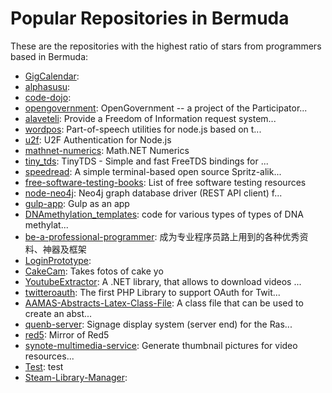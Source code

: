 # Popular Repositories in Bermuda

These are the repositories with the highest ratio of stars from programmers based in Bermuda:

- [GigCalendar](https://github.com/patrickmcsweeney/GigCalendar): 
- [alphasusu](https://github.com/alphasusu/alphasusu): 
- [code-dojo](https://github.com/denglert/code-dojo): 
- [opengovernment](https://github.com/opengovernment/opengovernment): OpenGovernment -- a project of the Participator...
- [alaveteli](https://github.com/mysociety/alaveteli): Provide a Freedom of Information request system...
- [wordpos](https://github.com/moos/wordpos): Part-of-speech utilities for node.js based on t...
- [u2f](https://github.com/ashtuchkin/u2f): U2F Authentication for Node.js
- [mathnet-numerics](https://github.com/mathnet/mathnet-numerics): Math.NET Numerics
- [tiny_tds](https://github.com/rails-sqlserver/tiny_tds): TinyTDS - Simple and fast FreeTDS bindings for ...
- [speedread](https://github.com/pasky/speedread): A simple terminal-based open source Spritz-alik...
- [free-software-testing-books](https://github.com/ligurio/free-software-testing-books): List of free software testing resources
- [node-neo4j](https://github.com/thingdom/node-neo4j): Neo4j graph database driver (REST API client) f...
- [gulp-app](https://github.com/sindresorhus/gulp-app): Gulp as an app
- [DNAmethylation_templates](https://github.com/cwarden45/DNAmethylation_templates): code for various types of types of DNA methylat...
- [be-a-professional-programmer](https://github.com/yummy-pinghai/be-a-professional-programmer): 成为专业程序员路上用到的各种优秀资料、神器及框架
- [LoginPrototype](https://github.com/trons/LoginPrototype): 
- [CakeCam](https://github.com/patrickmcsweeney/CakeCam): Takes fotos of cake yo
- [YoutubeExtractor](https://github.com/carlosf/YoutubeExtractor): A .NET library, that allows to download videos ...
- [twitteroauth](https://github.com/galvani/twitteroauth): The first PHP Library to support OAuth for Twit...
- [AAMAS-Abstracts-Latex-Class-File](https://github.com/harryrose/AAMAS-Abstracts-Latex-Class-File): A class file that can be used to create an abst...
- [quenb-server](https://github.com/antineutron/quenb-server): Signage display system (server end) for the Ras...
- [red5](https://github.com/carlosf/red5): Mirror of Red5
- [synote-multimedia-service](https://github.com/yunjiali/synote-multimedia-service): Generate thumbnail pictures for video resources...
- [Test](https://github.com/as8g10/Test): test
- [Steam-Library-Manager](https://github.com/carlosf/Steam-Library-Manager): 
